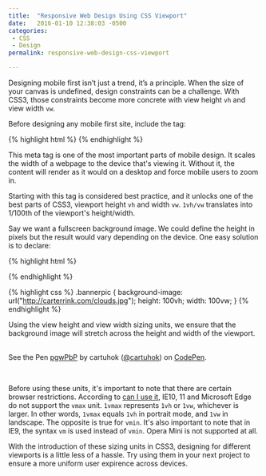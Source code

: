 ```yaml
---
title:  "Responsive Web Design Using CSS Viewport"
date:   2016-01-10 12:38:03 -0500
categories: 
 - CSS
 - Design
permalink: responsive-web-design-css-viewport

---
```

Designing mobile first isn’t just a trend, it’s a principle. When the size of your canvas is undefined, design constraints can be a challenge. With CSS3, those constraints become more concrete with view height `vh` and view width `vw`.  

Before designing any mobile first site, include the tag: 

{% highlight html %}
<meta name="viewport" content="width=device-width, initial-scale=1"> 
{% endhighlight %}

This meta tag is one of the most important parts of mobile design.  It scales the width of a webpage to the device that's viewing it. Without it, the content will render as it would on a desktop and force mobile users to zoom in.

Starting with this tag is considered best practice, and it unlocks one of the best parts of CSS3, viewport height `vh` and width `vw`.  `1vh/vw` translates into 1/100th of the viewport's height/width. 

Say we want a fullscreen background image.  We could define the height in pixels but the result would vary depending on the device. One easy solution is to declare:

{% highlight html %}
<div class="bannerpic"></div>
{% endhighlight %}

{% highlight css %}
.bannerpic {
    background-image: url("http://carterrink.com/clouds.jpg");
    height: 100vh;
    width: 100vw;
}
{% endhighlight %}

Using the view height and view width sizing units, we ensure that the background image will stretch across the height and width of the viewport.<br><br>

<p data-height="581" data-theme-id="0" data-slug-hash="pgwPbP" data-default-tab="result" data-user="cartuhok" class='codepen'>See the Pen <a href='http://codepen.io/cartuhok/pen/pgwPbP/'>pgwPbP</a> by cartuhok (<a href='http://codepen.io/cartuhok'>@cartuhok</a>) on <a href='http://codepen.io'>CodePen</a>.</p>
<script async src="//assets.codepen.io/assets/embed/ei.js"></script>

<br>

Before using these units, it's important to note that there are certain browser restrictions.  According to [can I use it][can-I-use-it], IE10, 11 and Microsoft Edge do not support the `vmax` unit. `1vmax` represents `1vh` or `1vw`, whichever is larger. In other words, `1vmax` equals `1vh` in portrait mode, and `1vw` in landscape.  The opposite is true for `vmin`.  It's also important to note that in IE9, the syntax `vm` is used instead of `vmin`.  Opera Mini is not supported at all. 

With the introduction of these sizing units in CSS3, designing for different viewports is a little less of a hassle. Try using them in your next project to ensure a more uniform user expirence across devices.


[can-I-use-it]: http://caniuse.com/#search=vh
